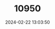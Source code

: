 ---
title: "10950"
category: "Pangshura sylhetensis"
draft: false
date: 2024-02-22 13:03:50
languages:
  English: ["Assam Roofed Turtle"]
---